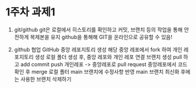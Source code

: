 # 1주차 과제1

1. git/github
   git은 로컬에서 히스토리를 확인하고 커밋, 브랜치 등의 작업을 통해 안전하게 복제본을 유지
   github을 통해해 GIT을 온라인으로 공유할 수 있음!

2. github 협업
   GitHub 중앙 레포지토리 생성
   해당 중앙 레포에서 fork 하여 개인 레포지토리 생성
   로컬 폴더 생성 후, 중앙 레포와 개인 레포 연결
   브랜치 생성
   pull 하고 add commit push
   개인레포 -> 중앙레포로 pull request
   중앙레포에서 코드 확인 후 merge
   로컬 폴터 main 브랜치에 수정사항 반영
   main 브랜치 최신화 후에는 사용한 브랜치 삭제하기
